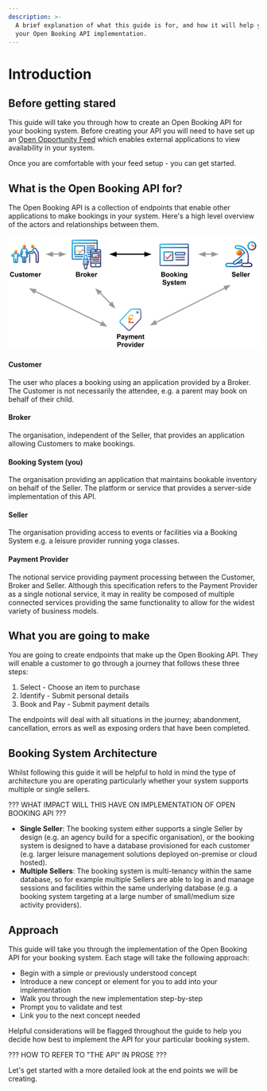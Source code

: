 ```yaml
---
description: >-
  A brief explanation of what this guide is for, and how it will help you with
  your Open Booking API implementation.
---
```


# Introduction

## Before getting stared

This guide will take you through how to create an Open Booking API for your booking system. Before creating your API you will need to have set up an [Open Opportunity Feed](../../required-features-guides/opportunity-feeds/) which enables external applications to view availability in your system.&#x20;

Once you are comfortable with your feed setup - you can get started.

## What is the Open Booking API for?

The Open Booking API is a collection of endpoints that enable other applications to make bookings in your system. Here's a high level overview of the actors and relationships between them.

![](../../.gitbook/assets/image.png)

#### Customer

The user who places a booking using an application provided by a Broker. The Customer is not necessarily the attendee, e.g. a parent may book on behalf of their child.

#### Broker

The organisation, independent of the Seller, that provides an application allowing Customers to make bookings.&#x20;

#### Booking System (you)

The organisation providing an application that maintains bookable inventory on behalf of the Seller. The platform or service that provides a server-side implementation of this API.

#### Seller

The organisation providing access to events or facilities via a Booking System e.g. a leisure provider running yoga classes.

#### Payment Provider

The notional service providing payment processing between the Customer, Broker and Seller. Although this specification refers to the Payment Provider as a single notional service, it may in reality be composed of multiple connected services providing the same functionality to allow for the widest variety of business models.

## What you are going to make

You are going to create endpoints that make up the Open Booking API. They will enable a customer to go through a journey that follows these three steps:

1. Select - Choose an item to purchase
2. Identify - Submit personal details
3. Book and Pay - Submit payment details

The endpoints will deal with all situations in the journey; abandonment, cancellation, errors as well as exposing orders that have been completed.

## Booking System Architecture

Whilst following this guide it will be helpful to hold in mind the type of architecture you are operating particularly whether your system supports multiple or single sellers.

??? WHAT IMPACT WILL THIS HAVE ON IMPLEMENTATION OF OPEN BOOKING API ???

* **Single Seller**: The booking system either supports a single Seller by design (e.g. an agency build for a specific organisation), or the booking system is designed to have a database provisioned for each customer (e.g. larger leisure management solutions deployed on-premise or cloud hosted).
* **Multiple Sellers**: The booking system is multi-tenancy within the same database, so for example multiple Sellers are able to log in and manage sessions and facilities within the same underlying database (e.g. a booking system targeting at a large number of small/medium size activity providers).

## Approach

This guide will take you through the implementation of the Open Booking API for your booking system. Each stage will take the following approach:

* Begin with a simple or previously understood concept
* Introduce a new concept or element for you to add into your implementation
* Walk you through the new implementation step-by-step
* Prompt you to validate and test
* Link you to the next concept needed

Helpful considerations will be flagged throughout the guide to help you decide how best to implement the API for your particular booking system.&#x20;

??? HOW TO REFER TO "THE API" IN PROSE ???

Let's get started with a more detailed look at the end points we will be creating.
